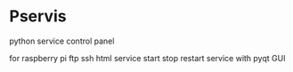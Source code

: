 # Pservis
python service control panel

for raspberry pi 
ftp 
ssh 
html 
service start stop restart service 
with pyqt GUI
